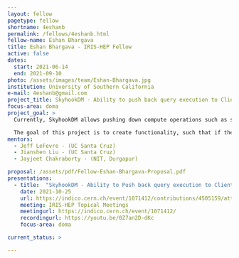 ```yaml
---
layout: fellow
pagetype: fellow
shortname: 4eshanb
permalink: /fellows/4eshanb.html
fellow-name: Eshan Bhargava
title: Eshan Bhargava - IRIS-HEP Fellow
active: false
dates:
  start: 2021-06-14
  end: 2021-09-10
photo: /assets/images/team/Eshan-Bhargava.jpg
institution: University of Southern California
e-mail: 4eshanb@gmail.com
project_title: SkyhookDM - Ability to push back query execution to Client in case of overloaded OSDs
focus-area: doma
project_goal: >
  Currently, SkyhookDM allows pushing down compute operations such as selection and projection into the Ceph file system, which is the Storage Layer. However, when a large number of clients try to push down computation into OSDs at a time, the CPU and memory pressure of the OSDs may quickly increase, causing run-time side effects such as blocked and slow OSD operations.

  The goal of this project is to create functionality, such that if there is high CPU and memory pressure in the OSDs, for which they cannot process filters or expressions efficiently, the query execution is pushed back to the client for processing.
mentors:
  - Jeff LeFevre - (UC Santa Cruz)
  - Jianshen Liu - (UC Santa Cruz)
  - Jayjeet Chakraborty - (NIT, Durgapur)

proposal: /assets/pdf/Fellow-Eshan-Bhargava-Proposal.pdf
presentations:
  - title:  "SkyhookDM - Ability to Push back query execution to Client in case of overload OSDs"
    date: 2021-10-25
    url: https://indico.cern.ch/event/1071412/contributions/4505159/attachments/2333864/3977762/Eshan_Bhargava_SkyhookDM_Query_Pushback_IRIS_HEP.pdf
    meeting: IRIS-HEP Topical Meetings
    meetingurl: https://indico.cern.ch/event/1071412/
    recordingurl: https://youtu.be/0Z7an2D-dKc
    focus-area: doma

current_status: >

---
```

